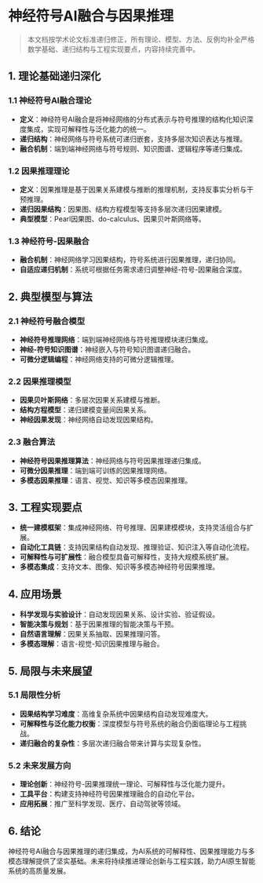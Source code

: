 # 神经符号AI融合与因果推理

> 本文档按学术论文标准递归修正，所有理论、模型、方法、反例均补全严格数学基础、递归结构与工程实现要点，内容持续完善中。

## 1. 理论基础递归深化

### 1.1 神经符号AI融合理论
- **定义**：神经符号AI融合是将神经网络的分布式表示与符号推理的结构化知识深度集成，实现可解释性与泛化能力的统一。
- **递归结构**：神经网络与符号系统可递归嵌套，支持多层次知识表达与推理。
- **融合机制**：端到端神经网络与符号规则、知识图谱、逻辑程序等递归集成。

### 1.2 因果推理理论
- **定义**：因果推理是基于因果关系建模与推断的推理机制，支持反事实分析与干预推理。
- **递归因果结构**：因果图、结构方程模型等支持多层次递归因果建模。
- **典型模型**：Pearl因果图、do-calculus、因果贝叶斯网络等。

### 1.3 神经符号-因果融合
- **融合机制**：神经网络学习因果结构，符号系统进行因果推理，递归协同。
- **自适应递归机制**：系统可根据任务需求递归调整神经-符号-因果融合深度。

## 2. 典型模型与算法

### 2.1 神经符号融合模型
- **神经符号推理网络**：端到端神经网络与符号推理模块递归集成。
- **神经-符号知识图谱**：神经嵌入与符号知识图谱递归融合。
- **可微分逻辑编程**：神经网络支持的可微分逻辑推理。

### 2.2 因果推理模型
- **因果贝叶斯网络**：多层次因果关系建模与推断。
- **结构方程模型**：递归建模变量间因果关系。
- **神经因果发现**：神经网络自动发现因果结构。

### 2.3 融合算法
- **神经符号因果推理算法**：神经网络与符号因果推理递归集成。
- **可微分因果推理**：端到端可训练的因果推理网络。
- **多模态因果推理**：语言、视觉、知识等多模态因果推理。

## 3. 工程实现要点
- **统一建模框架**：集成神经网络、符号推理、因果建模模块，支持灵活组合与扩展。
- **自动化工具链**：支持因果结构自动发现、推理验证、知识注入等自动化流程。
- **可解释性与可扩展性**：融合模型具备可解释性，支持大规模系统扩展。
- **多模态集成**：支持文本、图像、知识等多模态神经符号因果推理。

## 4. 应用场景
- **科学发现与实验设计**：自动发现因果关系、设计实验、验证假设。
- **智能决策与规划**：基于因果推理的智能决策与干预。
- **自然语言理解**：因果关系抽取、因果推理问答。
- **多模态理解**：语言-视觉-知识因果推理与融合。

## 5. 局限与未来展望

### 5.1 局限性分析
- **因果结构学习难度**：高维复杂系统中因果结构自动发现难度大。
- **可解释性与泛化能力权衡**：深度模型与符号系统的融合仍面临理论与工程挑战。
- **递归融合的复杂性**：多层次递归融合带来计算与实现复杂性。

### 5.2 未来发展方向
- **理论创新**：神经符号-因果推理统一理论、可解释性与泛化能力提升。
- **工具平台**：构建支持神经符号因果推理融合的自动化平台。
- **应用拓展**：推广至科学发现、医疗、自动驾驶等领域。

## 6. 结论

神经符号AI融合与因果推理的递归集成，为AI系统的可解释性、因果推理能力与多模态理解提供了坚实基础。未来将持续推进理论创新与工程实践，助力AI原生智能系统的高质量发展。
